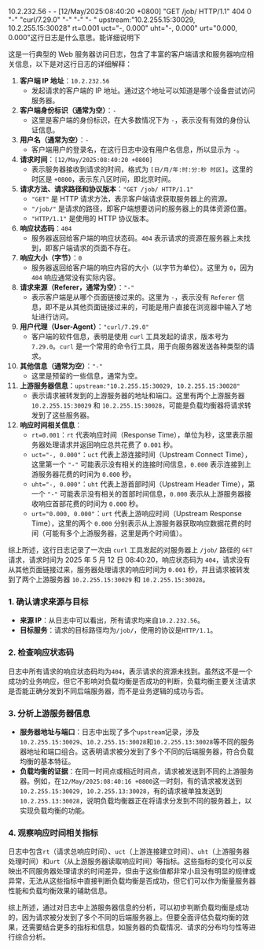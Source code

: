 10.2.232.56 - - [12/May/2025:08:40:20 +0800] "GET /job/ HTTP/1.1" 404 0 "-" "curl/7.29.0" "-" "-" "- " upstream:"10.2.255.15:30029, 10.2.255.15:30028" rt=0.001 uct="-, 0.000" uht="-, 0.000" urt="0.000, 0.000"这行日志是什么意思。能详细说明下

这是一行典型的 Web 服务器访问日志，包含了丰富的客户端请求和服务器响应相关信息，以下是对这行日志的详细解释：



1. **客户端 IP 地址**：`10.2.232.56`
   - 发起请求的客户端的 IP 地址。通过这个地址可以知道是哪个设备尝试访问服务器。
2. **客户端身份标识（通常为空）**：`-`
   - 这里是客户端的身份标识，在大多数情况下为 `-`，表示没有有效的身份认证信息。
3. **用户名（通常为空）**：`-`
   - 客户端用户的登录名，在这行日志中没有用户名信息，所以显示为 `-`。
4. **请求时间**：`[12/May/2025:08:40:20 +0800]`
   - 表示服务器接收到请求的时间，格式为 `[日/月/年:时:分:秒 时区]`。这里的时区是 `+0800`，表示东八区时间，即北京时间。
5. **请求方法、请求路径和协议版本**：`"GET /job/ HTTP/1.1"`
   - `"GET"` 是 HTTP 请求方法，表示客户端请求获取服务器上的资源。
   - `"/job/"` 是请求的路径，即客户端想要访问的服务器上的具体资源位置。
   - `"HTTP/1.1"` 是使用的 HTTP 协议版本。
6. **响应状态码**：`404`
   - 服务器返回给客户端的响应状态码。`404` 表示请求的资源在服务器上未找到，即客户端请求的页面不存在。
7. **响应大小（字节）**：`0`
   - 服务器返回给客户端的响应内容的大小（以字节为单位）。这里为 `0`，因为 `404` 响应通常没有实际内容。
8. **请求来源（Referer，通常为空）**：`"-"`
   - 表示客户端是从哪个页面链接过来的。这里为 `-`，表示没有 `Referer` 信息，即不是从其他页面链接过来的，可能是用户直接在浏览器中输入了地址进行访问。
9. **用户代理（User-Agent）**：`"curl/7.29.0"`
   - 客户端的软件信息，表明是使用 `curl` 工具发起的请求，版本号为 `7.29.0`。`curl` 是一个常用的命令行工具，用于向服务器发送各种类型的请求。
10. **其他信息（通常为空）**：`"-"`
    - 这里是预留的一些信息，通常为空。
11. **上游服务器信息**：`upstream:"10.2.255.15:30029, 10.2.255.15:30028"`
    - 表示请求被转发到的上游服务器的地址和端口。这里有两个上游服务器 `10.2.255.15:30029` 和 `10.2.255.15:30028`，可能是负载均衡器将请求转发到了这些服务器。
12. **响应时间相关信息**：
    - `rt=0.001`：`rt` 代表响应时间（Response Time），单位为秒，这里表示服务器处理请求并返回响应总共花费了 `0.001` 秒。
    - `uct="-, 0.000"`：`uct` 代表上游连接时间（Upstream Connect Time），这里第一个 `"-"` 可能表示没有相关的连接时间信息，`0.000` 表示连接到上游服务器花费的时间为 `0.000` 秒。
    - `uht="-, 0.000"`：`uht` 代表上游首部时间（Upstream Header Time），第一个 `"-"` 可能表示没有相关的首部时间信息，`0.000` 表示从上游服务器接收响应首部花费的时间为 `0.000` 秒。
    - `urt="0.000, 0.000"`：`urt` 代表上游响应时间（Upstream Response Time），这里的两个 `0.000` 分别表示从上游服务器获取响应数据花费的时间（可能有多个上游服务器，这里是两个时间值）。



综上所述，这行日志记录了一次由 `curl` 工具发起的对服务器上 `/job/` 路径的 `GET` 请求，请求时间为 2025 年 5 月 12 日 08:40:20，响应状态码为 `404`，请求没有从其他页面链接过来，服务器处理请求的响应时间为 `0.001` 秒，并且请求被转发到了两个上游服务器 `10.2.255.15:30029` 和 `10.2.255.15:30028`。

### 1. 确认请求来源与目标

- **来源 IP**：从日志中可以看出，所有请求均来自`10.2.232.56`。
- **目标服务**：请求的目标路径均为`/job/`，使用的协议是`HTTP/1.1`。

### 2. 检查响应状态码

日志中所有请求的响应状态码均为`404`，表示请求的资源未找到。虽然这不是一个成功的业务响应，但它不影响对负载均衡是否成功的判断，负载均衡主要关注请求是否能正确分发到不同后端服务器，而不是业务逻辑的成功与否。

### 3. 分析上游服务器信息

- **服务器地址与端口**：日志中出现了多个`upstream`记录，涉及`10.2.255.15:30029`、`10.2.255.15:30028`和`10.2.255.13:30028`等不同的服务器地址和端口组合。这表明请求被分发到了多个不同的后端服务器，符合负载均衡的基本特征。
- **负载均衡的证据**：在同一时间点或相近时间点，请求被发送到不同的上游服务器。例如，在`12/May/2025:08:40:16 +0800`这一时刻，有的请求被发送到`10.2.255.15:30029, 10.2.255.13:30028`，有的请求被单独发送到`10.2.255.13:30028`，说明负载均衡器正在将请求分发到不同的服务器上，以实现负载均衡的功能。

### 4. 观察响应时间相关指标

日志中包含`rt`（请求总响应时间）、`uct`（上游连接建立时间）、`uht`（上游服务器处理时间）和`urt`（从上游服务器读取响应时间）等指标。这些指标的变化可以反映出不同服务器处理请求的时间差异，但由于这些值都非常小且没有明显的规律或异常，无法从这些指标中直接判断负载均衡是否成功，但它们可以作为衡量服务器性能和负载均衡效果的辅助信息。



综上所述，通过对日志中上游服务器信息的分析，可以初步判断负载均衡是成功的，因为请求被分发到了多个不同的后端服务器上。但要全面评估负载均衡的效果，还需要结合更多的指标和信息，如服务器的负载情况、请求的分布均匀性等进行综合分析。